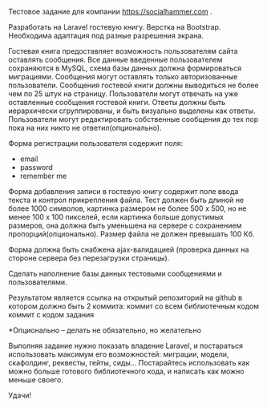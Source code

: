 Тестовое задание для компании https://socialhammer.com .

Разработать на Laravel гостевую книгу. Верстка на Bootstrap. Необходима адаптация под разные разрешения экрана. 

Гостевая книга предоставляет возможность пользователям сайта оставлять сообщения. Все данные введенные пользователем сохраняются в MySQL, схема базы данных должна формироваться миграциями. Сообщения могут оставлять только авторизованные пользователи. Сообщения гостевой книги должны выводиться не более чем по 25 штук на страницу. Пользователи могут отвечать на уже оставленные сообщения гостевой книги. Ответы должны быть иерархически сгруппированы, и быть визуально выделены как ответы. Пользователи могут редактировать собственные сообщения до тех пор пока на них никто не ответил(опционально). 

Форма регистрации пользователя содержит поля:
- email
- password
- remember me

Форма добавления записи в гостевую книгу содержит поле ввода текста и контрол прикрепления файла.
Тест должен быть длиной не более 1000 символов, картинка размером не более 500 х 500, но не менее 100 х 100 пикселей, если картинка больше допустимых размеров, она должна быть уменьшена на сервере с сохранением пропорций(опционально). Размер файла не должен превышать 100 Кб.

Форма должна быть снабжена ajax-валидацией (проверка данных на стороне сервера без перезагрузки страницы).

Сделать наполнение базы данных тестовыми сообщениями и пользователями. 

Результатом является ссылка на открытый репозиторий на github в котором должно быть 2 коммита: 
коммит со всем библиотечным кодом
коммит с кодом задания

*Опционально – делать не обязательно, но желательно

Выполняя задание нужно показать владение Laravel, и постараться использовать максимум его возможностей: миграции, модели, скафолдинг, реквесты, гейты, сиды… 
Постарайтесь использовать как можно больше готового библиотечного кода, и написать как можно меньше своего.

Удачи!
